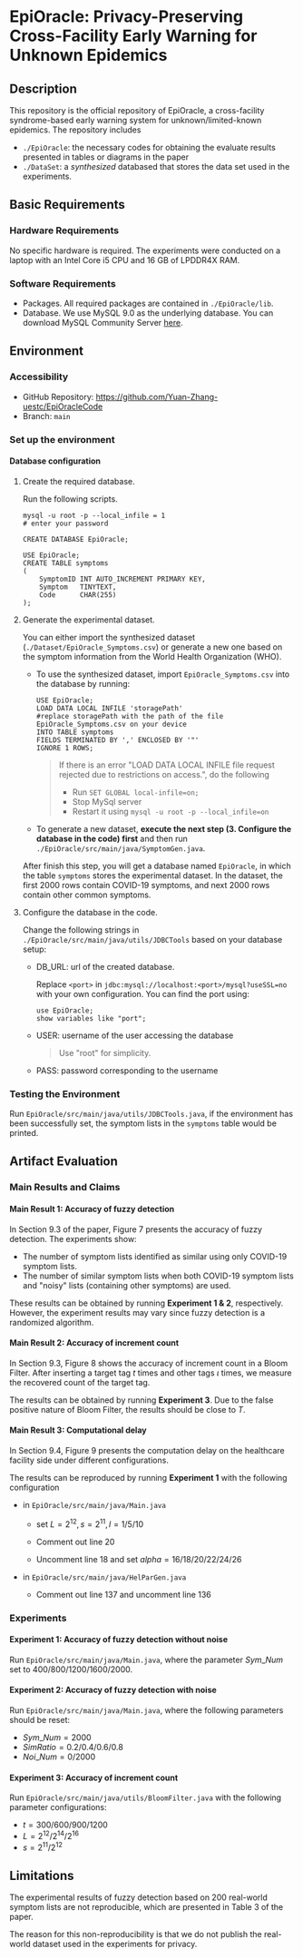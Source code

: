 # EpiOracle: Privacy-Preserving Cross-Facility Early Warning for Unknown Epidemics

## Description

This repository is the official repository of EpiOracle, a cross-facility syndrome-based early warning system for unknown/limited-known epidemics. The repository includes

- `./EpiOracle`: the necessary codes for obtaining the evaluate results presented in tables or diagrams in the paper
- `./DataSet`: a *synthesized* databased that stores the data set used in the experiments.

## Basic Requirements

### Hardware Requirements

No specific hardware is required. The experiments were conducted on a laptop with an Intel Core i5 CPU and 16 GB of LPDDR4X RAM.

### Software Requirements

- Packages. All required packages are contained in `./EpiOracle/lib`.
- Database. We use MySQL 9.0 as the underlying database.  You can download MySQL Community Server [here](https://dev.mysql.com/downloads/mysql/).

## Environment 

### Accessibility

- GitHub Repository: https://github.com/Yuan-Zhang-uestc/EpiOracleCode
- Branch: `main`

### Set up the environment

#### Database configuration

1. Create the required database.

   Run the following scripts.

   ```mysql
   mysql -u root -p --local_infile = 1
   # enter your password
   ```

   ```mysql
   CREATE DATABASE EpiOracle;
   ```

   ```mysql
   USE EpiOracle;
   CREATE TABLE symptoms
   (
       SymptomID INT AUTO_INCREMENT PRIMARY KEY,
       Symptom   TINYTEXT,
       Code      CHAR(255)
   );
   ```

2. Generate the experimental dataset. 

   You can either import the synthesized dataset (`./Dataset/EpiOracle_Symptoms.csv`) or generate a new one based on the symptom information from the World Health Organization (WHO).

   - To use the synthesized dataset, import `EpiOracle_Symptoms.csv` into the database by running:

     ```mysql
     USE EpiOracle;
     LOAD DATA LOCAL INFILE 'storagePath' 
     #replace storagePath with the path of the file EpiOracle_Symptoms.csv on your device
     INTO TABLE symptoms
     FIELDS TERMINATED BY ',' ENCLOSED BY '"'
     IGNORE 1 ROWS;
     ```

     > If there is an error "LOAD DATA LOCAL INFILE file request rejected due to restrictions on access.", do the following
     >
     > - Run `SET GLOBAL local-infile=on;`
     > - Stop MySql server
     > - Restart it using `mysql -u root -p --local_infile=on`

   - To generate a new dataset,  **execute the next step (3. Configure the database in the code) first** and then run `./EpiOracle/src/main/java/SymptomGen.java`.

   After finish this step, you will get a database named `EpiOracle`, in which the table `symptoms` stores the experimental dataset. In the dataset, the first 2000 rows contain COVID-19 symptoms, and next 2000 rows contain other common symptoms.

3. Configure the database in the code.

   Change the following strings in `./EpiOracle/src/main/java/utils/JDBCTools` based on your database setup:

   - DB_URL: url of the created database. 

     Replace `<port>` in  `jdbc:mysql://localhost:<port>/mysql?useSSL=no` with your own configuration. You can find the port using:

     ```mysql
     use EpiOracle;
     show variables like "port";
     ```

   - USER: username of the user accessing the database

     > Use "root" for simplicity.

   - PASS: password corresponding to the username

### Testing the Environment

Run `EpiOracle/src/main/java/utils/JDBCTools.java`, if the environment has been successfully set, the symptom lists in the `symptoms` table would be printed.

## Artifact Evaluation

### Main Results and Claims

#### Main Result 1: Accuracy of fuzzy detection

In Section 9.3 of the paper, Figure 7 presents the accuracy of fuzzy detection. The experiments show:

- The number of symptom lists identified as similar using only COVID-19 symptom lists.
- The number of similar symptom lists when both COVID-19 symptom lists and "noisy" lists (containing other symptoms) are used.

These results can be obtained by running **Experiment 1 & 2**, respectively. However, the experiment results may vary since fuzzy detection is a randomized algorithm.

#### Main Result 2: Accuracy of increment count

In Section 9.3, Figure 8 shows the accuracy of increment count in a Bloom Filter. After inserting a target tag $t$ times and other tags $\iota$ times, we measure the recovered count of the target tag. 

The results can be obtained by running **Experiment 3**. Due to the false positive nature of Bloom Filter, the results should be close to $T$.

#### Main Result 3: Computational delay 

In Section 9.4, Figure 9 presents the computation delay on the healthcare facility side under different configurations. 

The results can be reproduced by running **Experiment 1** with the following configuration

- in `EpiOracle/src/main/java/Main.java`

  - set $L = 2^{12}, s = 2^{11}, l = 1/5/10$

  - Comment out line 20

  - Uncomment line 18 and set $alpha = 16/18/20/22/24/26$

- in `EpiOracle/src/main/java/HelParGen.java`

  - Comment out line 137 and uncomment line 136

### Experiments 

#### Experiment 1: Accuracy of fuzzy detection without noise

Run `EpiOracle/src/main/java/Main.java`, where the parameter $Sym\_Num$ set to $400/800/1200/1600/2000$.

#### Experiment 2: Accuracy of fuzzy detection with noise

Run `EpiOracle/src/main/java/Main.java`, where the following parameters should be reset:

-  $Sym\_Num = 2000$
-  $SimRatio = 0.2/0.4/0.6/0.8$
-  $Noi\_Num = 0/2000$

#### Experiment 3: Accuracy of increment count 

Run `EpiOracle/src/main/java/utils/BloomFilter.java` with the following parameter configurations:

- $t = 300/600/900/1200$
- $L = 2^{12}/2^{14}/2^{16}$
- $s = 2^{11}/2^{12}$

## Limitations

The experimental results of fuzzy detection based on 200 real-world symptom lists are not reproducible, which are presented in Table 3 of the paper.

The reason for this non-reproducibility is that we do not publish the real-world dataset used in the experiments for privacy.

